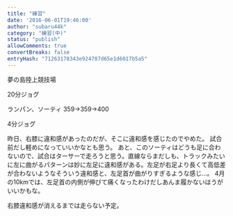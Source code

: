 ```yaml
---
title: "練習"
date: '2016-06-01T19:46:00'
author: "subaru44k"
category: "練習(中)"
status: "publish"
allowComments: true
convertBreaks: false
entryHash: "71263178343e924787d65e1d6017b5a5"
---
```

夢の島陸上競技場

20分ジョグ

ランパン、ソーティ
359→359→400

4分ジョグ

昨日、右膝に違和感があったのだが、そこに違和感を感じたのでやめた。
試合前だし軽めになっていいかなとも思う。
あと、このソーティはどうも足に合わないので、試合はターサーで走ろうと思う。直線ならまだしも、トラックみたいに左に曲がるパターンは妙に左足に違和感がある。左足が右足より長くて高低差が合わないようなそういう違和感と、左足首が曲がりすぎるような感じ…。
4月の10kmでは、左足首の内側が伸びて痛くなったわけだしあんま履かないほうがいいかもな。

右膝違和感が消えるまでは走らない予定。
